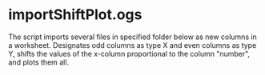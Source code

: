 ﻿# importShiftPlot.ogs

The script imports several files in specified folder below as new columns in a worksheet. Designates odd columns as type X and even columns as type Y, shifts the values of the x-column proportional to the column "number", and plots them all.
